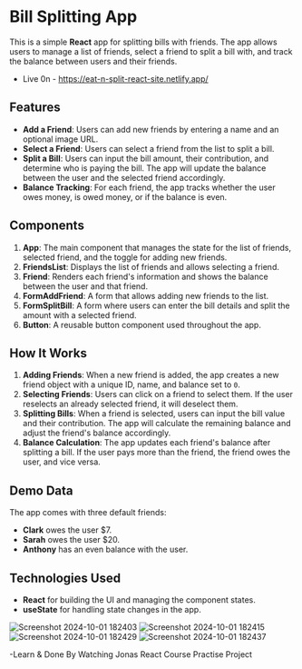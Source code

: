 # Bill Splitting App

This is a simple **React** app for splitting bills with friends. The app allows users to manage a list of friends, select a friend to split a bill with, and track the balance between users and their friends.

- Live 0n - https://eat-n-split-react-site.netlify.app/

## Features

- **Add a Friend**: Users can add new friends by entering a name and an optional image URL.
- **Select a Friend**: Users can select a friend from the list to split a bill.
- **Split a Bill**: Users can input the bill amount, their contribution, and determine who is paying the bill. The app will update the balance between the user and the selected friend accordingly.
- **Balance Tracking**: For each friend, the app tracks whether the user owes money, is owed money, or if the balance is even.

## Components

1. **App**: The main component that manages the state for the list of friends, selected friend, and the toggle for adding new friends.
2. **FriendsList**: Displays the list of friends and allows selecting a friend.
3. **Friend**: Renders each friend's information and shows the balance between the user and that friend.
4. **FormAddFriend**: A form that allows adding new friends to the list.
5. **FormSplitBill**: A form where users can enter the bill details and split the amount with a selected friend.
6. **Button**: A reusable button component used throughout the app.

## How It Works

1. **Adding Friends**: When a new friend is added, the app creates a new friend object with a unique ID, name, and balance set to `0`.
2. **Selecting Friends**: Users can click on a friend to select them. If the user reselects an already selected friend, it will deselect them.
3. **Splitting Bills**: When a friend is selected, users can input the bill value and their contribution. The app will calculate the remaining balance and adjust the friend's balance accordingly.
4. **Balance Calculation**: The app updates each friend's balance after splitting a bill. If the user pays more than the friend, the friend owes the user, and vice versa.

## Demo Data

The app comes with three default friends:

- **Clark** owes the user $7.
- **Sarah** owes the user $20.
- **Anthony** has an even balance with the user.

## Technologies Used

- **React** for building the UI and managing the component states.
- **useState** for handling state changes in the app.

![Screenshot 2024-10-01 182403](https://github.com/user-attachments/assets/ecfa1c96-a19d-4623-a620-d49a21ae746f)
![Screenshot 2024-10-01 182415](https://github.com/user-attachments/assets/600ba1a1-0eca-4d62-aca0-3324166bb5e4)
![Screenshot 2024-10-01 182429](https://github.com/user-attachments/assets/29817c67-fe0e-4cee-afa0-1d53439ee282)
![Screenshot 2024-10-01 182437](https://github.com/user-attachments/assets/9d02ac68-7ec5-4bba-8599-dd4629c0bc55)



-Learn & Done By Watching Jonas React Course Practise Project
